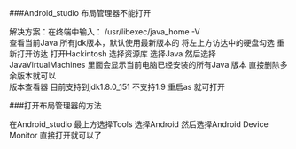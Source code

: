 ###Android_studio 布局管理器不能打开

解决方案：在终端中输入：
     /usr/libexec/java_home -V       
      查看当前Java  所有jdk版本，默认使用最新版本的
      将左上方访达中的硬盘勾选    重新打开访达    打开Hackintosh  选择资源库
      选择Java   然后选择  JavaVirtualMachines    里面会显示当前电脑已经安装的所有Java 版本   直接删除多余版本就可以       
      版本查看器  目前支持到jdk1.8.0_151       不支持1.9 
        重启as     就可打开  
        
###打开布局管理器的方法

在Android_studio  最上方选择Tools   选择Android   然后选择Android Device Monitor   直接打开就可以了